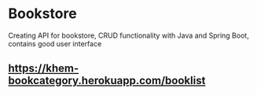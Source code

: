 # Bookstore
Creating API for bookstore, CRUD functionality with Java and Spring Boot, contains good user interface

## https://khem-bookcategory.herokuapp.com/booklist
